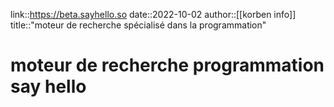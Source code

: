 link::https://beta.sayhello.so
date::2022-10-02
author::[[korben info]]
title::"moteur de recherche spécialisé dans la programmation"
# moteur de recherche programmation say hello



